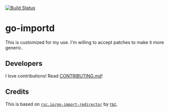 [![Build Status](https://travis-ci.org/docwhat/go-importd.svg?branch=master)](https://travis-ci.org/docwhat/go-importd)

go-importd
==========

This is customized for my use. I'm willing to accept patches to make it more generic.

Developers
----------

I love contributions! Read [CONTRIBUTING.md](CONTRIBUTING.md)!

Credits
-------

This is based on [`rsc.io/go-import-redirector`](http://rsc.io/go-import-redirector) by [rsc](https://github.com/rsc.io).
